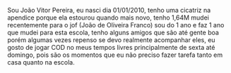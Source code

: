 Sou João Vitor Pereira, eu nasci dia 01/01/2010, tenho uma cicatriz na apendice porque ela estourou quando mais novo, tenho 1,64M mudei recentemente para o jof (João de Oliveira Franco) sou do 1 ano e faz 1 ano que mudei para esta escola, tenho alguns amigos que são até gente boa porém algumas vezes repenso se devo realmente acompanhar eles, eu gosto de jogar COD no meus tempos livres principalmente de sexta até domingo, pois são os momentos que eu não preciso fazer tarefa tanto em casa quanto na escola.
